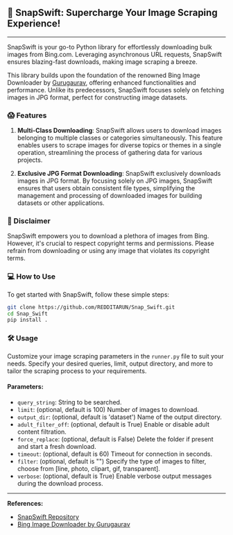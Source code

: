 ## 🚀 SnapSwift: Supercharge Your Image Scraping Experience!
---

SnapSwift is your go-to Python library for effortlessly downloading bulk images from Bing.com. Leveraging asynchronous URL requests, SnapSwift ensures blazing-fast downloads, making image scraping a breeze.

This library builds upon the foundation of the renowned Bing Image Downloader by [Gurugaurav](https://github.com/gurugaurav/bing_image_downloader), offering enhanced functionalities and performance. Unlike its predecessors, SnapSwift focuses solely on fetching images in JPG format, perfect for constructing image datasets. 


### 😱 Features

1. **Multi-Class Downloading**: SnapSwift allows users to download images belonging to multiple classes or categories simultaneously. This feature enables users to scrape images for diverse topics or themes in a single operation, streamlining the process of gathering data for various projects.

2. **Exclusive JPG Format Downloading**: SnapSwift exclusively downloads images in JPG format. By focusing solely on JPG images, SnapSwift ensures that users obtain consistent file types, simplifying the management and processing of downloaded images for building datasets or other applications.


### 📝 Disclaimer

SnapSwift empowers you to download a plethora of images from Bing. However, it's crucial to respect copyright terms and permissions. Please refrain from downloading or using any image that violates its copyright terms.

### 💻 How to Use

To get started with SnapSwift, follow these simple steps:

```bash
git clone https://github.com/REDDITARUN/Snap_Swift.git
cd Snap_Swift
pip install .
```

### 🛠️ Usage

Customize your image scraping parameters in the `runner.py` file to suit your needs. Specify your desired queries, limit, output directory, and more to tailor the scraping process to your requirements.

#### Parameters:

- `query_string`: String to be searched.
- `limit`: (optional, default is 100) Number of images to download.
- `output_dir`: (optional, default is 'dataset') Name of the output directory.
- `adult_filter_off`: (optional, default is True) Enable or disable adult content filtration.
- `force_replace`: (optional, default is False) Delete the folder if present and start a fresh download.
- `timeout`: (optional, default is 60) Timeout for connection in seconds.
- `filter`: (optional, default is "") Specify the type of images to filter, choose from [line, photo, clipart, gif, transparent].
- `verbose`: (optional, default is True) Enable verbose output messages during the download process.

---

**References:**

- [SnapSwift Repository](https://github.com/REDDITARUN/Snap_Swift)
- [Bing Image Downloader by Gurugaurav](https://github.com/gurugaurav/bing_image_downloader/tree/master)
